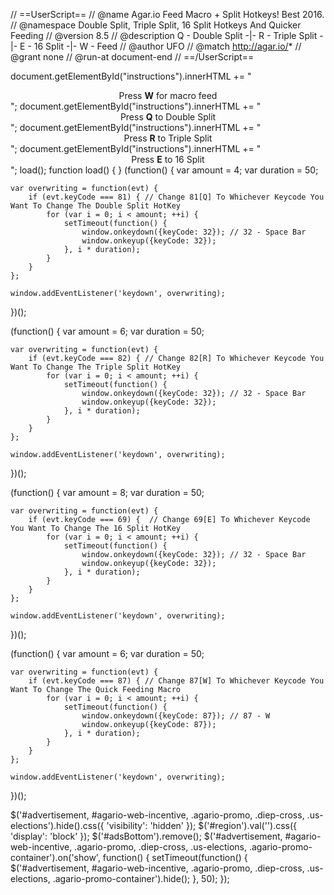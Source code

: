 // ==UserScript==
// @name         Agar.io Feed Macro + Split Hotkeys! Best 2016.
// @namespace    Double Split, Triple Split, 16 Split Hotkeys And Quicker Feeding
// @version      8.5
// @description  Q - Double Split -|- R - Triple Split -|- E - 16 Split -|- W - Feed
// @author       UFO
// @match        http://agar.io/*
// @grant        none
// @run-at       document-end
// ==/UserScript==

document.getElementById("instructions").innerHTML += "<center><span class='text-muted'><span data-itr='instructions_w'> Press <b>W</b> for macro feed</span></span></center>";
document.getElementById("instructions").innerHTML += "<center><span class='text-muted'><span data-itr='instructions_q'> Press <b>Q</b> to Double Split</span></span></center>";
document.getElementById("instructions").innerHTML += "<center><span class='text-muted'><span data-itr='instructions_r'> Press <b>R</b> to Triple Split</span></span></center>";
document.getElementById("instructions").innerHTML += "<center><span class='text-muted'><span data-itr='instructions_e'> Press <b>E</b> to 16 Split</span></span></center>";
load();
function load() {
}
(function() {
    var amount = 4;
    var duration = 50;

    var overwriting = function(evt) {
        if (evt.keyCode === 81) { // Change 81[Q] To Whichever Keycode You Want To Change The Double Split HotKey
            for (var i = 0; i < amount; ++i) {
                setTimeout(function() {
                    window.onkeydown({keyCode: 32}); // 32 - Space Bar
                    window.onkeyup({keyCode: 32});
                }, i * duration);
            }
        }
    };

    window.addEventListener('keydown', overwriting);
})();

(function() {
    var amount = 6;
    var duration = 50;

    var overwriting = function(evt) {
        if (evt.keyCode === 82) { // Change 82[R] To Whichever Keycode You Want To Change The Triple Split HotKey
            for (var i = 0; i < amount; ++i) {
                setTimeout(function() {
                    window.onkeydown({keyCode: 32}); // 32 - Space Bar
                    window.onkeyup({keyCode: 32});
                }, i * duration);
            }
        }
    };

    window.addEventListener('keydown', overwriting);
})();

(function() {
    var amount = 8;
    var duration = 50;

    var overwriting = function(evt) {
        if (evt.keyCode === 69) {  // Change 69[E] To Whichever Keycode You Want To Change The 16 Split HotKey
            for (var i = 0; i < amount; ++i) {
                setTimeout(function() {
                    window.onkeydown({keyCode: 32}); // 32 - Space Bar
                    window.onkeyup({keyCode: 32});
                }, i * duration);
            }
        }
    };

    window.addEventListener('keydown', overwriting);
})();

(function() {
    var amount = 6;
    var duration = 50;

    var overwriting = function(evt) {
        if (evt.keyCode === 87) { // Change 87[W] To Whichever Keycode You Want To Change The Quick Feeding Macro
            for (var i = 0; i < amount; ++i) {
                setTimeout(function() {
                    window.onkeydown({keyCode: 87}); // 87 - W
                    window.onkeyup({keyCode: 87});
                }, i * duration);
            }
        }
    };

    window.addEventListener('keydown', overwriting);
})();

$('#advertisement, #agario-web-incentive, .agario-promo, .diep-cross, .us-elections').hide().css({ 'visibility': 'hidden' });
$('#region').val('').css({ 'display': 'block' });
$('#adsBottom').remove();
$('#advertisement, #agario-web-incentive, .agario-promo, .diep-cross, .us-elections, .agario-promo-container').on('show', function() {
	setTimeout(function() { $('#advertisement, #agario-web-incentive, .agario-promo, .diep-cross, .us-elections, .agario-promo-container').hide(); }, 50);
});
